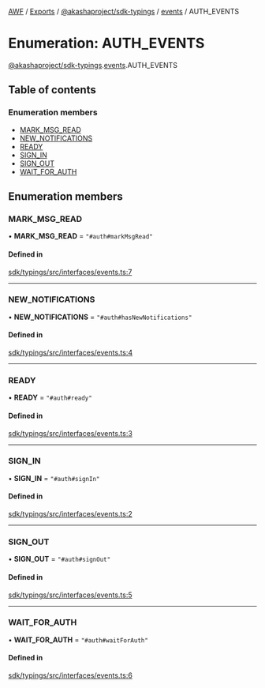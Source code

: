 [AWF](../README.md) / [Exports](../modules.md) / [@akashaproject/sdk-typings](../modules/_akashaproject_sdk_typings.md) / [events](../modules/_akashaproject_sdk_typings.events.md) / AUTH_EVENTS

# Enumeration: AUTH\_EVENTS

[@akashaproject/sdk-typings](../modules/_akashaproject_sdk_typings.md).[events](../modules/_akashaproject_sdk_typings.events.md).AUTH_EVENTS

## Table of contents

### Enumeration members

- [MARK\_MSG\_READ](_akashaproject_sdk_typings.events.AUTH_EVENTS.md#mark_msg_read)
- [NEW\_NOTIFICATIONS](_akashaproject_sdk_typings.events.AUTH_EVENTS.md#new_notifications)
- [READY](_akashaproject_sdk_typings.events.AUTH_EVENTS.md#ready)
- [SIGN\_IN](_akashaproject_sdk_typings.events.AUTH_EVENTS.md#sign_in)
- [SIGN\_OUT](_akashaproject_sdk_typings.events.AUTH_EVENTS.md#sign_out)
- [WAIT\_FOR\_AUTH](_akashaproject_sdk_typings.events.AUTH_EVENTS.md#wait_for_auth)

## Enumeration members

### MARK\_MSG\_READ

• **MARK\_MSG\_READ** = `"#auth#markMsgRead"`

#### Defined in

[sdk/typings/src/interfaces/events.ts:7](https://github.com/AKASHAorg/akasha-world-framework/blob/83e542de/sdk/typings/src/interfaces/events.ts#L7)

___

### NEW\_NOTIFICATIONS

• **NEW\_NOTIFICATIONS** = `"#auth#hasNewNotifications"`

#### Defined in

[sdk/typings/src/interfaces/events.ts:4](https://github.com/AKASHAorg/akasha-world-framework/blob/83e542de/sdk/typings/src/interfaces/events.ts#L4)

___

### READY

• **READY** = `"#auth#ready"`

#### Defined in

[sdk/typings/src/interfaces/events.ts:3](https://github.com/AKASHAorg/akasha-world-framework/blob/83e542de/sdk/typings/src/interfaces/events.ts#L3)

___

### SIGN\_IN

• **SIGN\_IN** = `"#auth#signIn"`

#### Defined in

[sdk/typings/src/interfaces/events.ts:2](https://github.com/AKASHAorg/akasha-world-framework/blob/83e542de/sdk/typings/src/interfaces/events.ts#L2)

___

### SIGN\_OUT

• **SIGN\_OUT** = `"#auth#signOut"`

#### Defined in

[sdk/typings/src/interfaces/events.ts:5](https://github.com/AKASHAorg/akasha-world-framework/blob/83e542de/sdk/typings/src/interfaces/events.ts#L5)

___

### WAIT\_FOR\_AUTH

• **WAIT\_FOR\_AUTH** = `"#auth#waitForAuth"`

#### Defined in

[sdk/typings/src/interfaces/events.ts:6](https://github.com/AKASHAorg/akasha-world-framework/blob/83e542de/sdk/typings/src/interfaces/events.ts#L6)
